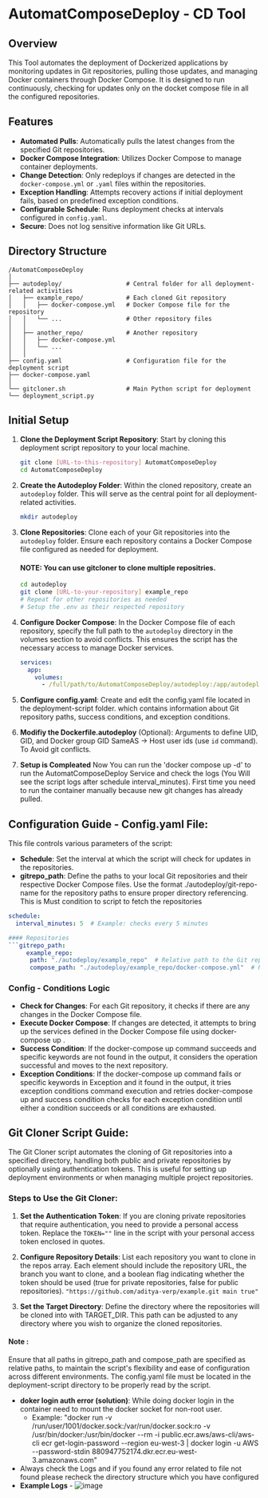 # AutomatComposeDeploy - CD Tool

## Overview
This Tool automates the deployment of Dockerized applications by monitoring updates in Git repositories, pulling those updates, and managing Docker containers through Docker Compose. It is designed to run continuously, checking for updates only on the docket compose file in all the configured repositories.
## Features
- **Automated Pulls**: Automatically pulls the latest changes from the specified Git repositories.
- **Docker Compose Integration**: Utilizes Docker Compose to manage container deployments.
- **Change Detection**: Only redeploys if changes are detected in the `docker-compose.yml` or `.yaml` files within the repositories.
- **Exception Handling**: Attempts recovery actions if initial deployment fails, based on predefined exception conditions.
- **Configurable Schedule**: Runs deployment checks at intervals configured in `config.yaml`.
- **Secure**: Does not log sensitive information like Git URLs.

## Directory Structure
```
/AutomatComposeDeploy
│
├── autodeploy/                  # Central folder for all deployment-related activities
│   ├── example_repo/            # Each cloned Git repository
│   │   ├── docker-compose.yml   # Docker Compose file for the repository
│   │   └── ...                  # Other repository files
│   │
│   ├── another_repo/            # Another repository
│   │   ├── docker-compose.yml
│   │   └── ...
│   │
├── config.yaml                  # Configuration file for the deployment script
├── docker-compose.yaml                  
│
└── gitcloner.sh                 # Main Python script for deployment
└── deployment_script.py
```
## Initial Setup

1. **Clone the Deployment Script Repository**: Start by cloning this deployment script repository to your local machine.
    ```bash
    git clone [URL-to-this-repository] AutomatComposeDeploy
    cd AutomatComposeDeploy

    ```

2. **Create the Autodeploy Folder**: Within the cloned repository, create an `autodeploy` folder. This will serve as the central point for all deployment-related activities.

    ```bash
    mkdir autodeploy
    ```

3. **Clone Repositories**: Clone each of your Git repositories into the `autodeploy` folder. Ensure each repository contains a Docker Compose file configured as needed for deployment.
    #### NOTE: You can use gitcloner to clone multiple repositries.
    ```bash
    cd autodeploy
    git clone [URL-to-your-repository] example_repo
    # Repeat for other repositories as needed
    # Setup the .env as their respected repository
    ```

4. **Configure Docker Compose**: In the Docker Compose file of each repository, specify the full path to the `autodeploy` directory in the volumes section to avoid conflicts. This ensures the script has the necessary access to manage Docker services.

    ```yaml
    services:
      app:
        volumes:
          - /full/path/to/AutomatComposeDeploy/autodeploy:/app/autodeploy
    ```
5. **Configure config.yaml**: Create and edit the config.yaml file located in the deployment-script folder. which contains information about Git repository paths, success conditions, and exception conditions.
   
6. **Modifiy the Dockerfile.autodeploy** (Optional): Arguments to define UID, GID, and Docker group GID SameAS -> Host user ids (use `id` command). To Avoid git conflicts.
   
7. **Setup is Compleated** Now You can run the 'docker compose up -d' to run the AutomatComposeDeploy Service and check the logs (You Will see the script logs after schedule interval_minutes). First time you need to run the container manually because new git changes has already pulled.


## Configuration Guide - Config.yaml File: 
This file controls various parameters of the script:

- **Schedule**: Set the interval at which the script will check for updates in the repositories.
- **gitrepo_path**: Define the paths to your local Git repositories and their respective Docker Compose files. Use the format ./autodeploy/git-repo-name for the repository paths to ensure proper directory referencing. This is Must condition to script to fetch the repositories
```yaml
schedule:
  interval_minutes: 5  # Example: checks every 5 minutes

#### Repositories
```gitrepo_path:
     example_repo:
      path: "./autodeploy/example_repo"  # Relative path to the Git repository within autodeploy
      compose_path: "./autodeploy/example_repo/docker-compose.yml"  # Relative path to the Docker Compose file 
```

### Config - Conditions Logic
- **Check for Changes**: For each Git repository, it checks if there are any changes in the Docker Compose file.
- **Execute Docker Compose**: If changes are detected, it attempts to bring up the services defined in the Docker Compose file using docker-compose up .
- **Success Condition**: If the docker-compose up command succeeds and specific keywords are not found in the output, it considers the operation successful and moves to the next repository.
- **Exception Conditions**: If the docker-compose up command fails or specific keywords in Exception and it found in the output, it tries exception conditions command execution and retries docker-compose up and 
  success condition checks for each exception condition until either a condition succeeds or all conditions are exhausted.

## Git Cloner Script Guide:

The Git Cloner script automates the cloning of Git repositories into a specified directory, handling both public and private repositories by optionally using authentication tokens. This is useful for setting up deployment environments or when managing multiple project repositories.

### Steps to Use the Git Cloner:

1. **Set the Authentication Token**: If you are cloning private repositories that require authentication, you need to provide a personal access token. Replace the `TOKEN=""` line in the script with your personal access token enclosed in quotes.

2. **Configure Repository Details**: List each repository you want to clone in the repos array. Each element should include the repository URL, the branch you want to clone, and a boolean flag indicating whether the token should be used (true for private repositories, false for public repositories).
    `"https://github.com/aditya-verp/example.git main true"`  

3. **Set the Target Directory**: Define the directory where the repositories will be cloned into with TARGET_DIR. This path can be adjusted to any directory where you wish to organize the cloned repositories.





#### Note :
Ensure that all paths in gitrepo_path and compose_path are specified as relative paths, to maintain the script's flexibility and ease of configuration across different environments.
The config.yaml file must be located in the deployment-script directory to be properly read by the script.
- **doker login auth error (solution)**: While doing docker login in the container need to mount the docker socket for non-root user.
   - Example: "docker run -v /run/user/1001/docker.sock:/var/run/docker.sock:ro -v /usr/bin/docker:/usr/bin/docker --rm -i public.ecr.aws/aws-cli/aws-cli ecr get-login-password --region eu-west-3 | docker login -u AWS --password-stdin 880947752174.dkr.ecr.eu-west-3.amazonaws.com"
- Always check the Logs and if you found any error related to file not found please recheck the directory structure which you have configured
- **Example Logs** -
![image](https://github.com/aditya-verp/AutomatComposeDeploy/assets/124437522/2cf2c49d-d0d5-44ed-b6be-64d50fb49fbb)







